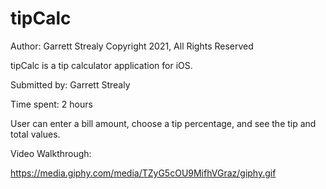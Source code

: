 # tipCalc

Author: Garrett Strealy
Copyright    2021, All Rights Reserved

tipCalc is a tip calculator application for iOS.

Submitted by: Garrett Strealy

Time spent: 2 hours

User can enter a bill amount, choose a tip percentage, and see the tip and total values.

Video Walkthrough:

https://media.giphy.com/media/TZyG5cOU9MifhVGraz/giphy.gif


